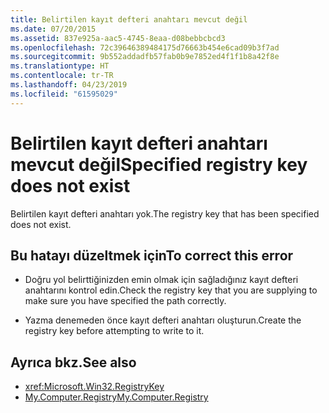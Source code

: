 ```yaml
---
title: Belirtilen kayıt defteri anahtarı mevcut değil
ms.date: 07/20/2015
ms.assetid: 837e925a-aac5-4745-8eaa-d08bebbcbcd3
ms.openlocfilehash: 72c39646389484175d76663b454e6cad09b3f7ad
ms.sourcegitcommit: 9b552addadfb57fab0b9e7852ed4f1f1b8a42f8e
ms.translationtype: HT
ms.contentlocale: tr-TR
ms.lasthandoff: 04/23/2019
ms.locfileid: "61595029"
---
```

# <a name="specified-registry-key-does-not-exist"></a><span data-ttu-id="e64aa-102">Belirtilen kayıt defteri anahtarı mevcut değil</span><span class="sxs-lookup"><span data-stu-id="e64aa-102">Specified registry key does not exist</span></span>
<span data-ttu-id="e64aa-103">Belirtilen kayıt defteri anahtarı yok.</span><span class="sxs-lookup"><span data-stu-id="e64aa-103">The registry key that has been specified does not exist.</span></span>  
  
## <a name="to-correct-this-error"></a><span data-ttu-id="e64aa-104">Bu hatayı düzeltmek için</span><span class="sxs-lookup"><span data-stu-id="e64aa-104">To correct this error</span></span>  
  
- <span data-ttu-id="e64aa-105">Doğru yol belirttiğinizden emin olmak için sağladığınız kayıt defteri anahtarını kontrol edin.</span><span class="sxs-lookup"><span data-stu-id="e64aa-105">Check the registry key that you are supplying to make sure you have specified the path correctly.</span></span>  
  
- <span data-ttu-id="e64aa-106">Yazma denemeden önce kayıt defteri anahtarı oluşturun.</span><span class="sxs-lookup"><span data-stu-id="e64aa-106">Create the registry key before attempting to write to it.</span></span>  
  
## <a name="see-also"></a><span data-ttu-id="e64aa-107">Ayrıca bkz.</span><span class="sxs-lookup"><span data-stu-id="e64aa-107">See also</span></span>

- <xref:Microsoft.Win32.RegistryKey>
- [<span data-ttu-id="e64aa-108">My.Computer.Registry</span><span class="sxs-lookup"><span data-stu-id="e64aa-108">My.Computer.Registry</span></span>](xref:Microsoft.VisualBasic.MyServices.RegistryProxy)
